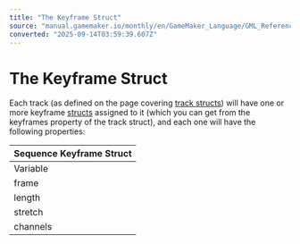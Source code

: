 ```yaml
---
title: "The Keyframe Struct"
source: "manual.gamemaker.io/monthly/en/GameMaker_Language/GML_Reference/Asset_Management/Sequences/Sequence_Structs/The_Keyframe_Struct.htm"
converted: "2025-09-14T03:59:39.607Z"
---
```


# The Keyframe Struct

Each track (as defined on the page covering [track structs](The_Track_Struct.md)) will have one or more keyframe [structs](../../../../GML_Overview/Structs.md) assigned to it (which you can get from the keyframes property of the track struct), and each one will have the following properties:

| Sequence Keyframe Struct |
| --- |
| Variable | Type | Description |
| frame | Real | The position (in frames) along the timeline for the keyframe. Default value is 0. |
| length | Real | The length of the keyframe. Default value is 1, and when set to larger values then the track property that the keyframe refers to will be maintained at the initial value for the duration of the length given. Note that the stretch property will override this if set to true. |
| stretch | Boolean | If this property is set to true then the keyframe stretches to either the next keyframe for the track or to the end of the track if it's the last keyframe. You can get or set this value, and the default value is false. |
| channels | Array of Sequence Keyframe Data Structs | This property allows access to the list of keyframe data structs for the channels of the track. When getting this property an array of keyframe data structs is returned, and when setting this property an array of keyframe data structs should be specified. |